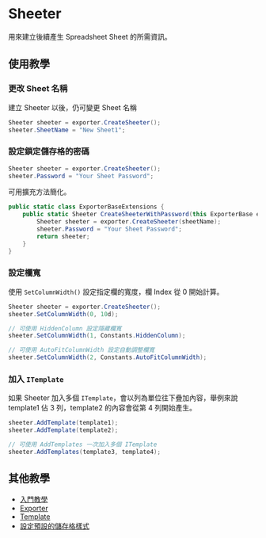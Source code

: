 ﻿# Sheeter

用來建立後續產生 Spreadsheet Sheet 的所需資訊。

## 使用教學

### 更改 Sheet 名稱
建立 Sheeter 以後，仍可變更 Sheet 名稱
```csharp
Sheeter sheeter = exporter.CreateSheeter();
sheeter.SheetName = "New Sheet1";
```

### 設定鎖定儲存格的密碼
```csharp
Sheeter sheeter = exporter.CreateSheeter();
sheeter.Password = "Your Sheet Password";
```
可用擴充方法簡化。
```csharp
public static class ExporterBaseExtensions {
    public static Sheeter CreateSheeterWithPassword(this ExporterBase exporter, string sheetName = null) {
        Sheeter sheeter = exporter.CreateSheeter(sheetName);
        sheeter.Password = "Your Sheet Password";
        return sheeter;
    }
}
```

### 設定欄寬
使用 `SetColumnWidth()` 設定指定欄的寬度，欄 Index 從 0 開始計算。
```csharp
Sheeter sheeter = exporter.CreateSheeter();
sheeter.SetColumnWidth(0, 10d);

// 可使用 HiddenColumn 設定隱藏欄寬
sheeter.SetColumnWidth(1, Constants.HiddenColumn);

// 可使用 AutoFitColumnWidth 設定自動調整欄寬
sheeter.SetColumnWidth(2, Constants.AutoFitColumnWidth);
```

### 加入 `ITemplate`
如果 Sheeter 加入多個 `ITemplate`，會以列為單位往下疊加內容，舉例來說 template1 佔 3 列，template2 的內容會從第 4 列開始產生。
```csharp
sheeter.AddTemplate(template1);
sheeter.AddTemplate(template2);

// 可使用 AddTemplates 一次加入多個 ITemplate
sheeter.AddTemplates(template3, template4);
```

## 其他教學
* [入門教學](./%E5%85%A5%E9%96%80%E6%95%99%E5%AD%B8.md)
* [Exporter](./Exporter.md)
* [Template](./Template.md)
* [設定預設的儲存格樣式](./%E8%A8%AD%E5%AE%9A%E9%A0%90%E8%A8%AD%E7%9A%84%E5%84%B2%E5%AD%98%E6%A0%BC%E6%A8%A3%E5%BC%8F.md)
